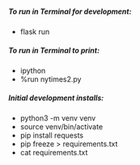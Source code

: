 
##### To run in Terminal for development:
- flask run 

##### To run in Terminal to print:
- ipython
- %run nytimes2.py

##### Initial development installs:
- python3 -m venv venv
- source venv/bin/activate
- pip install requests
- pip freeze > requirements.txt
- cat requirements.txt